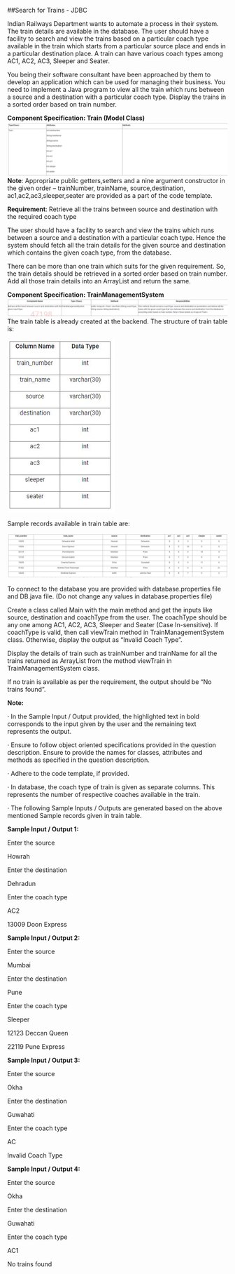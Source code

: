 ##Search for Trains - JDBC

Indian Railways Department wants to automate a process in their system. The train details are available in the database. The user should have a facility to search and view the trains based on a particular coach type available in the train which starts from a particular source place and ends in a particular destination place. A train can have various coach types among AC1, AC2, AC3, Sleeper and Seater.

You being their software consultant have been approached by them to develop an application which can be used for managing their business. You need to implement a Java program to view all the train which runs between a source and a destination with a particular coach type. Display the trains in a sorted order based on train number.

**Component Specification: Train (Model Class)** <br/>
![trains](resources/trains.JPG)<br/>
**Note**: Appropriate public getters,setters and a nine argument constructor in the given order – trainNumber, trainName, source,destination, ac1,ac2,ac3,sleeper,seater are provided as a part of the code template.

**Requirement**: Retrieve all the trains between source and destination with the required coach type

The user should have a facility to search and view the trains which runs between a source and a destination with a particular coach type. Hence the system should fetch all the train details for the given source and destination which contains the given coach type, from the database.

There can be more than one train which suits for the given requirement. So, the train details should be retrieved in a sorted order based on train number. Add all those train details into an ArrayList and return the same.

**Component Specification: TrainManagementSystem** <br/>
![trains](resources/trains1.JPG)<br/>
The train table is already created at the backend. The structure of train table is:<br/>

![trains](resources/trains2.JPG)<br/>

Sample records available in train table are:<br/>

![trains](resources/trains3.JPG)<br/>


To connect to the database you are provided with database.properties file and DB.java file. (Do not change any values in database.properties file)

Create a class called Main with the main method and get the inputs like source, destination and coachType from the user. The coachType should be any one among AC1, AC2, AC3, Sleeper and Seater (Case In-sensitive). If coachType is valid, then call viewTrain method in TrainManagementSystem class. Otherwise, display the output as “Invalid Coach Type”.

Display the details of train such as trainNumber and trainName for all the trains returned as ArrayList<Train> from the method viewTrain in TrainManagementSystem class.

If no train is available as per the requirement, the output should be “No trains found”.

**Note:**

·         In the Sample Input / Output provided, the highlighted text in bold corresponds to the input given by the user and the remaining text represents the output.

·         Ensure to follow object oriented specifications provided in the question description.
Ensure to provide the names for classes, attributes and methods as specified in the question description.

·         Adhere to the code template, if provided.

·         In database, the coach type of train is given as separate columns. This represents the number of respective coaches available in the train.

·         The following Sample Inputs / Outputs are generated based on the above mentioned Sample records given in train table.



**Sample Input / Output 1:**

Enter the source

Howrah

Enter the destination

Dehradun

Enter the coach type

AC2

13009  Doon Express



**Sample Input / Output 2:**

Enter the source

Mumbai

Enter the destination

Pune

Enter the coach type

Sleeper

12123  Deccan Queen

22119  Pune Express



**Sample Input / Output 3:**

Enter the source

Okha

Enter the destination

Guwahati

Enter the coach type

AC

Invalid Coach Type



**Sample Input / Output 4:**

Enter the source

Okha

Enter the destination

Guwahati

Enter the coach type

AC1

No trains found



